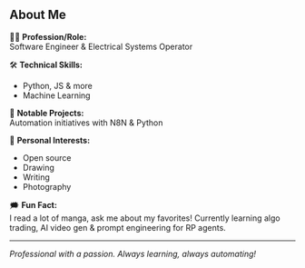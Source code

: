 ## About Me

👨‍💻 **Profession/Role:**  
Software Engineer & Electrical Systems Operator

🛠️ **Technical Skills:**  
- Python, JS & more
- Machine Learning

🚀 **Notable Projects:**  
Automation initiatives with N8N & Python

🎨 **Personal Interests:**  
- Open source  
- Drawing  
- Writing  
- Photography

🗯️ **Fun Fact:**  
I read a lot of manga, ask me about my favorites!
Currently learning algo trading, AI video gen & prompt engineering for RP agents.

---

*Professional with a passion. Always learning, always automating!*
